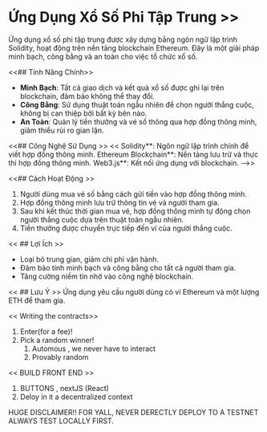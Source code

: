 # Ứng Dụng Xổ Số Phi Tập Trung >>

Ứng dụng xổ số phi tập trung được xây dựng bằng ngôn ngữ lập trình Solidity, hoạt động trên nền tảng blockchain Ethereum. Đây là một giải pháp minh bạch, công bằng và an toàn cho việc tổ chức xổ số.

<<## Tính Năng Chính>>
- **Minh Bạch**: Tất cả giao dịch và kết quả xổ số được ghi lại trên blockchain, đảm bảo không thể thay đổi.
- **Công Bằng**: Sử dụng thuật toán ngẫu nhiên để chọn người thắng cuộc, không bị can thiệp bởi bất kỳ bên nào.
- **An Toàn**: Quản lý tiền thưởng và vé số thông qua hợp đồng thông minh, giảm thiểu rủi ro gian lận.

<<## Công Nghệ Sử Dụng >>
<< Solidity**: Ngôn ngữ lập trình chính để viết hợp đồng thông minh.
 Ethereum Blockchain**: Nền tảng lưu trữ và thực thi hợp đồng thông minh.
 Web3.js**: Kết nối ứng dụng với blockchain. -->>

<<## Cách Hoạt Động >>
1. Người dùng mua vé số bằng cách gửi tiền vào hợp đồng thông minh.
2. Hợp đồng thông minh lưu trữ thông tin vé và người tham gia.
3. Sau khi kết thúc thời gian mua vé, hợp đồng thông minh tự động chọn người thắng cuộc dựa trên thuật toán ngẫu nhiên.
4. Tiền thưởng được chuyển trực tiếp đến ví của người thắng cuộc.

 << ## Lợi Ích >>
- Loại bỏ trung gian, giảm chi phí vận hành.
- Đảm bảo tính minh bạch và công bằng cho tất cả người tham gia.
- Tăng cường niềm tin nhờ vào công nghệ blockchain.

<< ## Lưu Ý >>
Ứng dụng yêu cầu người dùng có ví Ethereum và một lượng ETH để tham gia.

<< Writing the contracts>>
1. Enter(for a fee)!
2. Pick a random winner!
    1. Automous , we never have to interact
    2. Provably random

<< BUILD FRONT END >>

1. BUTTONS ,  nextJS (React)
2. Deloy in it a decentralized context

HUGE DISCLAIMER!!
FOR YALL, NEVER DERECTLY DEPLOY TO A TESTNET
ALWAYS TEST LOCALLY FIRST.
